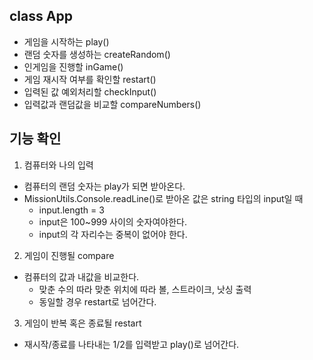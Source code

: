 ## class App

- 게임을 시작하는 play()
- 랜덤 숫자를 생성하는 createRandom()
- 인게임을 진행할 inGame()
- 게임 재시작 여부를 확인할 restart()
- 입력된 값 예외처리할 checkInput()
- 입력값과 랜덤값을 비교할 compareNumbers()

## 기능 확인

1. 컴퓨터와 나의 입력

- 컴퓨터의 랜덤 숫자는 play가 되면 받아온다.
- MissionUtils.Console.readLine()로 받아온 값은 string 타입의 input일 때
  - input.length = 3
  - input은 100~999 사이의 숫자여야한다.
  - input의 각 자리수는 중복이 없어야 한다.

2. 게임이 진행될 compare

- 컴퓨터의 값과 내값을 비교한다.
  - 맞춘 수의 따라 맞춘 위치에 따라 볼, 스트라이크, 낫싱 출력
  - 동일할 경우 restart로 넘어간다.

3. 게임이 반복 혹은 종료될 restart

- 재시작/종료를 나타내는 1/2를 입력받고 play()로 넘어간다.
